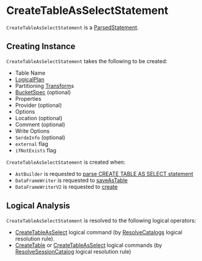 # CreateTableAsSelectStatement

`CreateTableAsSelectStatement` is a [ParsedStatement](ParsedStatement.md).

## Creating Instance

`CreateTableAsSelectStatement` takes the following to be created:

* <span id="tableName"> Table Name
* <span id="asSelect"> [LogicalPlan](LogicalPlan.md)
* <span id="partitioning"> Partitioning [Transform](../connector/Transform.md)s
* <span id="bucketSpec"> [BucketSpec](../BucketSpec.md) (optional)
* <span id="properties"> Properties
* <span id="provider"> Provider (optional)
* <span id="options"> Options
* <span id="location"> Location (optional)
* <span id="comment"> Comment (optional)
* <span id="writeOptions"> Write Options
* <span id="serde"> `SerdeInfo` (optional)
* <span id="external"> `external` flag
* <span id="ifNotExists"> `ifNotExists` flag

`CreateTableAsSelectStatement` is created when:

* `AstBuilder` is requested to [parse CREATE TABLE AS SELECT statement](../sql/AstBuilder.md#visitCreateTable)
* `DataFrameWriter` is requested to [saveAsTable](../DataFrameWriter.md#saveAsTable)
* `DataFrameWriterV2` is requested to [create](../DataFrameWriterV2.md#create)

## Logical Analysis

`CreateTableAsSelectStatement` is resolved to the following logical operators:

* [CreateTableAsSelect](CreateTableAsSelect.md) logical command (by [ResolveCatalogs](../logical-analysis-rules/ResolveCatalogs.md) logical resolution rule).
* [CreateTable](CreateTable.md) or [CreateTableAsSelect](CreateTableAsSelect.md) logical commands (by [ResolveSessionCatalog](../logical-analysis-rules/ResolveSessionCatalog.md) logical resolution rule)

